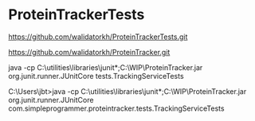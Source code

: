 # ProteinTrackerTests
https://github.com/walidatorkh/ProteinTrackerTests.git

https://github.com/walidatorkh/ProteinTracker.git

java -cp C:\utilities\libraries\junit\*;C:\WIP\ProteinTracker.jar org.junit.runner.JUnitCore tests.TrackingServiceTests


C:\Users\jbt>java -cp C:\utilities\libraries\junit\*;C:\WIP\ProteinTracker.jar org.junit.runner.JUnitCore com.simpleprogrammer.proteintracker.tests.TrackingServiceTests